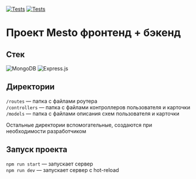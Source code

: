 [![Tests](https://github.com/altwebga/express-mesto-gha/actions/workflows/tests-13-sprint.yml/badge.svg)](https://github.com/altwebga/express-mesto-gha/actions/workflows/tests-13-sprint.yml) [![Tests](https://github.com/altwebga/express-mesto-gha/actions/workflows/tests-14-sprint.yml/badge.svg)](https://github.com/altwebga/express-mesto-gha/actions/workflows/tests-14-sprint.yml)
# Проект Mesto фронтенд + бэкенд

## Стек
![MongoDB](https://img.shields.io/badge/MongoDB-%234ea94b.svg?style=for-the-badge&logo=mongodb&logoColor=white)
![Express.js](https://img.shields.io/badge/express.js-%23404d59.svg?style=for-the-badge&logo=express&logoColor=%2361DAFB)


## Директории

`/routes` — папка с файлами роутера  
`/controllers` — папка с файлами контроллеров пользователя и карточки   
`/models` — папка с файлами описания схем пользователя и карточки  
  
Остальные директории вспомогательные, создаются при необходимости разработчиком

## Запуск проекта

`npm run start` — запускает сервер   
`npm run dev` — запускает сервер с hot-reload
